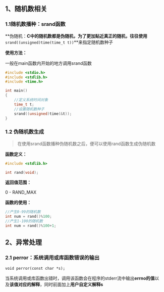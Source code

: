 ## 1、随机数相关

### 1.1随机数播种：srand函数

**伪随机：**C中的随机数都是伪随机，为了更加贴近真正的随机，往往使用**`srand((unsigned)time(time_t t))`**来指定随机数种子

**使用方法：**

一般在main函数内开始的地方调用srand函数

```c
#include <stdio.h>
#include <stdlib.h>
#include <time.h>

int main()
{
    //定义系统时间对象
    time_t t;
    //设置随机数种子
    srand((unsigned)time(&t));
}
```

### 1.2 伪随机数生成

> 在使用srand函数播种伪随机数之后，便可以使用rand函数生成伪随机数

**函数定义：**

```c
#include <stdlib.h>

int rand(void);
```

**返回值范围：**

0 - RAND_MAX

**函数的使用：**

```c
//产生0-99的随机数
int num = rand()%100;
//产生1-100的随机数
int num = rand()%100+1;
```

## 2、异常处理

### 2.1 perror：系统调用或库函数错误的输出

```
void perror(const char *s);
```

​	当系统调用或库函数出错时，调用该函数会在程序的stderr流中输出**errno的值**以及**该值对应的解释**，同时前面加上**用户自定义解释s**
